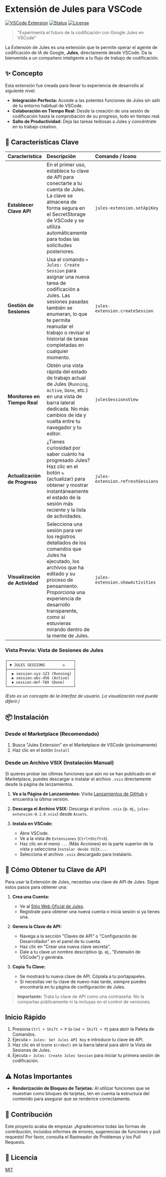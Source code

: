 # Extensión de Jules para VSCode

[![VSCode Extension](https://img.shields.io/badge/VSCode-Extension-blue.svg)](https://marketplace.visualstudio.com/items?itemName=YOUR_PUBLISHER.jules-extension)
[![Status](https://img.shields.io/badge/status-development-yellow.svg)](#)
[![License](https://img.shields.io/badge/license-MIT-green.svg)](LICENSE)

> "Experimenta el futuro de la codificación con Google Jules en VSCode"

La Extensión de Jules es una extensión que te permite operar el agente de codificación de IA de Google, **Jules**, directamente desde VSCode.
Da la bienvenida a un compañero inteligente a tu flujo de trabajo de codificación.

## ✨ Concepto

Esta extensión fue creada para llevar tu experiencia de desarrollo al siguiente nivel.

- **Integración Perfecta:** Accede a las potentes funciones de Jules sin salir de tu entorno habitual de VSCode.
- **Colaboración en Tiempo Real:** Desde la creación de una sesión de codificación hasta la comprobación de su progreso, todo en tiempo real.
- **Salto de Productividad:** Deja las tareas tediosas a Jules y concéntrate en tu trabajo creativo.

## 🚀 Características Clave

| Característica         | Descripción                                                                                                                                                                                                  | Comando / Icono                   |
| :--------------------- | :----------------------------------------------------------------------------------------------------------------------------------------------------------------------------------------------------------- | :-------------------------------- |
| **Establecer Clave API**| En el primer uso, establece tu clave de API para conectarte a tu cuenta de Jules. La clave se almacena de forma segura en el SecretStorage de VSCode y se utiliza automáticamente para todas las solicitudes posteriores. | `jules-extension.setApiKey`       |
| **Gestión de Sesiones**| Usa el comando `> Jules: Create Session` para asignar una nueva tarea de codificación a Jules. Las sesiones pasadas también se enumeran, lo que te permite reanudar el trabajo o revisar el historial de tareas completadas en cualquier momento. | `jules-extension.createSession`   |
| **Monitoreo en Tiempo Real**| Obtén una vista rápida del estado de trabajo actual de Jules (`Running`, `Active`, `Done`, etc.) en una vista de barra lateral dedicada. No más cambios de ida y vuelta entre tu navegador y tu editor.  | `julesSessionsView`               |
| **Actualización de Progreso**| ¿Tienes curiosidad por saber cuánto ha progresado Jules? Haz clic en el botón `↻` (actualizar) para obtener y mostrar instantáneamente el estado de la sesión más reciente y la lista de actividades.    | `jules-extension.refreshSessions` |
| **Visualización de Actividad**| Selecciona una sesión para ver los registros detallados de los comandos que Jules ha ejecutado, los archivos que ha editado y su proceso de pensamiento. Proporciona una experiencia de desarrollo transparente, como si estuvieras mirando dentro de la mente de Jules. | `jules-extension.showActivities`  |

### Vista Previa: Vista de Sesiones de Jules

```
┌──────────────────────────────┐
│ ▼ JULES SESSIONS        ↻    │
├──────────────────────────────┤
│  ▶ session-xyz-123 (Running) │
│  ▶ session-abc-456 (Active)  │
│  ⏹ session-def-789 (Done)    │
└──────────────────────────────┘
```

_(Esto es un concepto de la interfaz de usuario. La visualización real puede diferir.)_

## 📦 Instalación

### Desde el Marketplace (Recomendado)

1.  Busca "Jules Extension" en el Marketplace de VSCode (próximamente)
2.  Haz clic en el botón `Install`

### Desde un Archivo VSIX (Instalación Manual)

Si quieres probar las últimas funciones que aún no se han publicado en el Marketplace, puedes descargar e instalar el archivo `.vsix` directamente desde la página de lanzamientos.

1.  **Ve a la Página de Lanzamientos:**
    Visita [Lanzamientos de GitHub](https://github.com/your-repo/jules-extension/releases) y encuentra la última versión.

2.  **Descarga el Archivo VSIX:**
    Descarga el archivo `.vsix` (p. ej., `jules-extension-0.1.0.vsix`) desde `Assets`.

3.  **Instala en VSCode:**
    - Abre VSCode.
    - Ve a la vista de `Extensiones` (`Ctrl+Shift+X`).
    - Haz clic en el menú `...` (Más Acciones) en la parte superior de la vista y selecciona `Instalar desde VSIX...`.
    - Selecciona el archivo `.vsix` descargado para instalarlo.

## 🔑 Cómo Obtener tu Clave de API

Para usar la Extensión de Jules, necesitas una clave de API de Jules. Sigue estos pasos para obtener una:

1.  **Crea una Cuenta:**
    - Ve al [Sitio Web Oficial de Jules](https://jules.google/docs).
    - Regístrate para obtener una nueva cuenta o inicia sesión si ya tienes una.

2.  **Genera la Clave de API:**
    - Navega a la sección "Claves de API" o "Configuración de Desarrollador" en el panel de tu cuenta.
    - Haz clic en "Crear una nueva clave secreta".
    - Dale a tu clave un nombre descriptivo (p. ej., "Extensión de VSCode") y genérala.

3.  **Copia Tu Clave:**
    - Se mostrará tu nueva clave de API. Cópiala a tu portapapeles.
    - Si necesitas ver tu clave de nuevo más tarde, siempre puedes encontrarla en tu página de configuración de Jules.

> **Importante:** Trata tu clave de API como una contraseña. No la compartas públicamente ni la incluyas en el control de versiones.

## Inicio Rápido

1.  Presiona `Ctrl + Shift + P` (o `Cmd + Shift + P`) para abrir la Paleta de Comandos.
2.  Ejecuta `> Jules: Set Jules API Key` e introduce tu clave de API.
3.  Haz clic en el icono `$(robot)` en la barra lateral para abrir la Vista de Sesiones de Jules.
4.  Ejecuta `> Jules: Create Jules Session` para iniciar tu primera sesión de codificación.

## ⚠️ Notas Importantes

- **Renderización de Bloques de Tarjetas:** Al utilizar funciones que se muestran como bloques de tarjetas, ten en cuenta la estructura del contenido para asegurar que se renderice correctamente.

## 🤝 Contribución

Este proyecto acaba de empezar. ¡Agradecemos todas las formas de contribución, incluidos informes de errores, sugerencias de funciones y pull requests!
Por favor, consulta el Rastreador de Problemas y los Pull Requests.

## 📝 Licencia

[MIT](LICENSE)